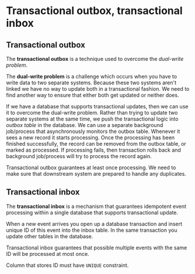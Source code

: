 # Transactional outbox, transactional inbox

## Transactional outbox

The **transactional outbox** is a technique used to overcome the *dual-write problem*.

The **dual-write problem** is a challenge which occurs when you have to write data to two separate systems. Because these two systems aren't linked we have no way to update both in a transactional fashion. We need to find another way to ensure that either both get updated or neither does.

If we have a database that supports transactional updates, then we can use it to overcome the dual-write problem. Rather than trying to update two separate systems at the same time, we push the transactional logic into *outbox table* in the database. We can use a separate background job/process that asynchronously monitors the outbox table. Whenever it sees a new record it starts processing. Once the processing has been finished successfully, the record can be removed from the outbox table, or marked as processed. If processing fails, then transaction rolls back and background job/process will try to process the record again.

Transactional outbox guarantees at least once processing. We need to make sure that downstream system are prepared to handle any duplicates.

## Transactional inbox

The **transactional inbox** is a mechanism that guarantees idempotent event processing within a single database that supports transactional update.

When a new event arrives you open up a database transaction and insert unique ID of this event into the inbox table. In the same transaction you update other tables in the database.

Transactional inbox guarantees that possible multiple events with the same ID will be processed at most once.

Column that stores ID must have `UNIQUE` constraint.
